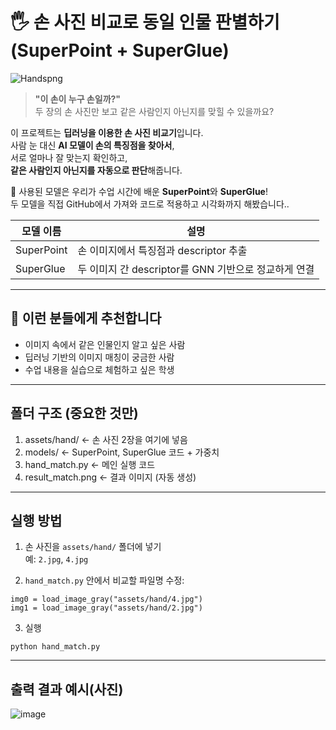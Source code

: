 # 🖐️ 손 사진 비교로 동일 인물 판별하기 (SuperPoint + SuperGlue)


![Handspng](https://github.com/user-attachments/assets/2449cd6f-5d32-4e0b-baf7-c9767bd17fa2)



> **"이 손이 누구 손일까?"**  
> 두 장의 손 사진만 보고 같은 사람인지 아닌지를 맞힐 수 있을까요?

이 프로젝트는 **딥러닝을 이용한 손 사진 비교기**입니다.  
사람 눈 대신 **AI 모델이 손의 특징점을 찾아서**,  
서로 얼마나 잘 맞는지 확인하고,  
**같은 사람인지 아닌지를 자동으로 판단**해줍니다.

🧠 사용된 모델은 우리가 수업 시간에 배운 **SuperPoint**와 **SuperGlue**!  
두 모델을 직접 GitHub에서 가져와 코드로 적용하고 시각화까지 해봤습니다..

| 모델 이름 | 설명 |
|-----------|------|
|  SuperPoint | 손 이미지에서 특징점과 descriptor 추출 |
|  SuperGlue | 두 이미지 간 descriptor를 GNN 기반으로 정교하게 연결 |

---

## 🚀 이런 분들에게 추천합니다

- 이미지 속에서 같은 인물인지 알고 싶은 사람
- 딥러닝 기반의 이미지 매칭이 궁금한 사람
- 수업 내용을 실습으로 체험하고 싶은 학생

---

##  폴더 구조 (중요한 것만)

1. assets/hand/ ← 손 사진 2장을 여기에 넣음
2. models/ ← SuperPoint, SuperGlue 코드 + 가중치
3. hand_match.py ← 메인 실행 코드
4. result_match.png ← 결과 이미지 (자동 생성)

---


##  실행 방법 

1. 손 사진을 `assets/hand/` 폴더에 넣기  
   예: `2.jpg`, `4.jpg`

2. `hand_match.py` 안에서 비교할 파일명 수정:

```
img0 = load_image_gray("assets/hand/4.jpg")
img1 = load_image_gray("assets/hand/2.jpg")
```

3. 실행
```
python hand_match.py
```

---

##  출력 결과 예시(사진)



![image](https://github.com/user-attachments/assets/45624d8c-1e37-4f4b-8778-8807f9c6b6fc)






